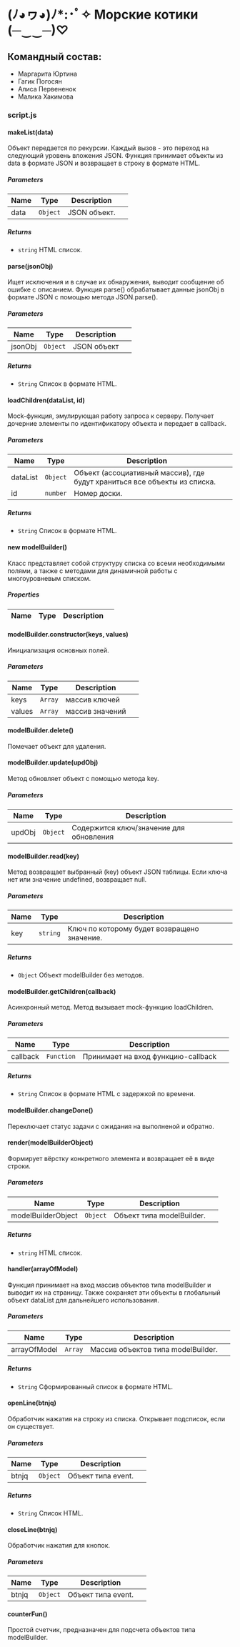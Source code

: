 #  (ﾉ◕ヮ◕)ﾉ*:･ﾟ✧ Морские котики (─‿‿─)♡
##  Командный состав:
- Маргарита Юртина
- Гагик Погосян
- Алиса Первененок
- Малика Хакимова


### script.js


#### makeList(data) 

Объект передается по рекурсии. Каждый вызов - это переход на следующий уровень вложения JSON. Функция принимает объекты из data в формате JSON и возвращает в строку в формате HTML.




##### Parameters

| Name | Type | Description |  |
| ---- | ---- | ----------- | -------- |
| data | `Object`  | JSON объект. | &nbsp; |




##### Returns


- `string`  HTML список.



#### parse(jsonObj) 

Ищет исключения и в случае их обнаружения, выводит сообщение об ошибке с описанием. Функция parse() обрабатывает данные jsonObj в формате JSON с помощью метода JSON.parse().




##### Parameters

| Name | Type | Description |  |
| ---- | ---- | ----------- | -------- |
| jsonObj | `Object`  | JSON объект | &nbsp; |




##### Returns


- `String`  Список в формате HTML.



#### loadChildren(dataList, id) 

Mock-функция, эмулирующая работу запроса к серверу. Получает дочерние элементы по идентификатору объекта и передает в callback.




##### Parameters

| Name | Type | Description |  |
| ---- | ---- | ----------- | -------- |
| dataList | `Object`  | Объект (ассоциативный массив), где будут храниться все объекты из списка. | &nbsp; |
| id | `number`  | Номер доски. | &nbsp; |




##### Returns


- `String`  Список в формате HTML.



#### new modelBuilder() 

Класс представляет собой структуру списка со всеми необходимыми полями, а также с методами для динамичной работы с многоуровневым списком.





##### Properties

| Name | Type | Description |  |
| ---- | ---- | ----------- | -------- |




#### modelBuilder.constructor(keys, values) 

Инициализация основных полей.




##### Parameters

| Name | Type | Description |  |
| ---- | ---- | ----------- | -------- |
| keys | `Array`  | массив ключей | &nbsp; |
| values | `Array`  | массив значений | &nbsp; |




#### modelBuilder.delete() 

Помечает объект для удаления.




#### modelBuilder.update(updObj) 

Метод обновляет объект с помощью метода key.




##### Parameters

| Name | Type | Description |  |
| ---- | ---- | ----------- | -------- |
| updObj | `Object`  | Содержится ключ/значение для обновления | &nbsp; |



#### modelBuilder.read(key) 

Метод возвращает выбранный (key) объект JSON таблицы. Если ключа нет или значение undefined, возвращает null.




##### Parameters

| Name | Type | Description |  |
| ---- | ---- | ----------- | -------- |
| key | `string`  | Ключ по которому будет возвращено значение. | &nbsp; |




##### Returns


- `Object`  Объект modelBuilder без методов.



#### modelBuilder.getChildren(callback) 

Асинхронный метод. Метод вызывает mock-функцию loadChildren.




##### Parameters

| Name | Type | Description |  |
| ---- | ---- | ----------- | -------- |
| callback | `Function`  | Принимает на вход функцию-callback | &nbsp; |




##### Returns


- `String`  Список в формате HTML с задержкой по времени.



#### modelBuilder.changeDone() 

Переключает статус задачи с ожидания на выполненой и обратно.




#### render(modelBuilderObject) 

Формирует вёрстку конкретного элемента и возвращает её в виде строки.




##### Parameters

| Name | Type | Description |  |
| ---- | ---- | ----------- | -------- |
| modelBuilderObject | `Object`  | Объект типа modelBuilder. | &nbsp; |




##### Returns


- `string`  HTML список.



#### handler(arrayOfModel) 

Функция принимает на вход массив объектов типа modelBuilder и выводит их на страницу. Также сохраняет эти объекты в глобальный объект dataList для дальнейшего использования.




##### Parameters

| Name | Type | Description |  |
| ---- | ---- | ----------- | -------- |
| arrayOfModel | `Array`  | Массив объектов типа modelBuilder. | &nbsp; |




##### Returns


- `String`  Сформированный список в формате HTML.



#### openLine(btnjq) 

Обработчик нажатия на строку из списка. Открывает подсписок, если он существует.




##### Parameters

| Name | Type | Description |  |
| ---- | ---- | ----------- | -------- |
| btnjq | `Object`  | Объект типа event. | &nbsp; |




##### Returns


- `String`  Список HTML.



#### closeLine(btnjq) 

Обработчик нажатия для кнопок.




##### Parameters

| Name | Type | Description |  |
| ---- | ---- | ----------- | -------- |
| btnjq | `Object`  | Объект типа event. | &nbsp; |



#### counterFun() 

Простой счетчик, предназначен для подсчета объектов типа modelBuilder.

